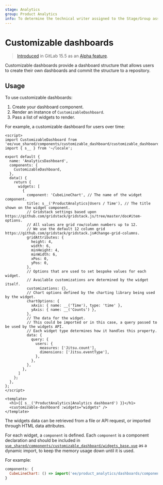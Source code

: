 ```yaml
---
stage: Analytics
group: Product Analytics
info: To determine the technical writer assigned to the Stage/Group associated with this page, see https://about.gitlab.com/handbook/product/ux/technical-writing/#assignments
---
```


# Customizable dashboards

> [Introduced](https://gitlab.com/gitlab-org/gitlab/-/merge_requests/98610) in GitLab 15.5 as an [Alpha feature](../../policy/alpha-beta-support.md#alpha-features).

Customizable dashboards provide a dashboard structure that allows users to create
their own dashboards and commit the structure to a repository.

## Usage

To use customizable dashboards:

1. Create your dashboard component.
1. Render an instance of `CustomizableDashboard`.
1. Pass a list of widgets to render.

For example, a customizable dashboard for users over time:

```vue
<script>
import CustomizableDashboard from 'ee/vue_shared/components/customizable_dashboard/customizable_dashboard.vue';
import { s__ } from '~/locale';

export default {
  name: 'AnalyticsDashboard',
  components: {
    CustomizableDashboard,
  },
  data() {
    return {
      widgets: [
        {
          component: 'CubeLineChart', // The name of the widget component.
          title: s__('ProductAnalytics|Users / Time'), // The title shown on the widget component.
          // Gridstack settings based upon https://github.com/gridstack/gridstack.js/tree/master/doc#item-options.
          // All values are grid row/column numbers up to 12.
          // We use the default 12 column grid https://github.com/gridstack/gridstack.js#change-grid-columns.
          gridAttributes: {
            height: 4,
            width: 6,
            minHeight: 4,
            minWidth: 6,
            xPos: 0,
            yPos: 0,
          },
          // Options that are used to set bespoke values for each widget.
          // Available customizations are determined by the widget itself.
          customizations: {},
          // Chart options defined by the charting library being used by the widget.
          chartOptions: {
            xAxis: { name: __('Time'), type: 'time' },
            yAxis: { name: __('Counts') },
          },
          // The data for the widget.
          // This could be imported or in this case, a query passed to be used by the widgets API.
          // Each widget type determines how it handles this property.
          data: {
            query: {
              users: {
                measures: ['Jitsu.count'],
                dimensions: ['Jitsu.eventType'],
              },
            },
          },
        },
      ]
    };
  },
};
</script>

<template>
  <h1>{{ s__('ProductAnalytics|Analytics dashboard') }}</h1>
  <customizable-dashboard :widgets="widgets" />
</template>
```

The widgets data can be retrieved from a file or API request, or imported through HTML data attributes.

For each widget, a `component` is defined. Each `component` is a component declaration and should be included in
[`vue_shared/components/customizable_dashboard/widgets_base.vue`](https://gitlab.com/gitlab-org/gitlab/blob/master/ee/app/assets/javascripts/vue_shared/components/customizable_dashboard/widgets_base.vue)
as a dynamic import, to keep the memory usage down until it is used.

For example:

```javascript
components: {
  CubeLineChart: () => import('ee/product_analytics/dashboards/components/widgets/cube_line_chart.vue')
}
```
